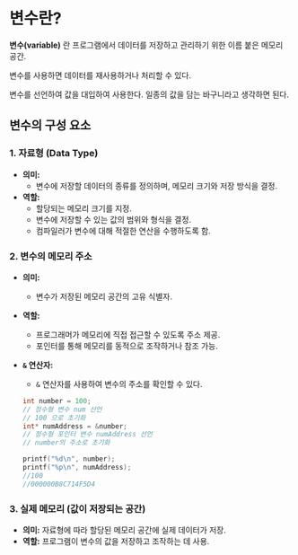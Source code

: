 # 변수란?

**변수(variable)** 란 프로그램에서 데이터를 저장하고 관리하기 위한 이름 붙은 메모리 공간.

변수를 사용하면 데이터를 재사용하거나 처리할 수 있다.

변수를 선언하여 값을 대입하여 사용한다. 일종의 값을 담는 바구니라고 생각하면 된다.

## 변수의 구성 요소

### 1. **자료형 (Data Type)**

- **의미:**
    - 변수에 저장할 데이터의 종류를 정의하며, 메모리 크기와 저장 방식을 결정.
- **역할:**
    - 할당되는 메모리 크기를 지정.
    - 변수에 저장할 수 있는 값의 범위와 형식을 결정.
    - 컴파일러가 변수에 대해 적절한 연산을 수행하도록 함.

### 2. **변수의 메모리 주소**

- **의미:**
    - 변수가 저장된 메모리 공간의 고유 식별자.
- **역할:**
    - 프로그래머가 메모리에 직접 접근할 수 있도록 주소 제공.
    - 포인터를 통해 메모리를 동적으로 조작하거나 참조 가능.
- **`&` 연산자:**
    - `&` 연산자를 사용하여 변수의 주소를 확인할 수 있다.
    
    ```c
    int number = 100; 
    // 정수형 변수 num 선언
    // 100 으로 초기화
    int* numAddress = &number; 
    // 정수형 포인터 변수 numAddress 선언
    // number의 주소로 초기화
    
    printf("%d\n", number);
    printf("%p\n", numAddress);
    //100
    //000000B8C714F5D4
    ```
    

### 3. **실제 메모리 (값이 저장되는 공간)**

- **의미:** 자료형에 따라 할당된 메모리 공간에 실제 데이터가 저장.
- **역할:** 프로그램이 변수의 값을 저장하고 조작하는 데 사용.